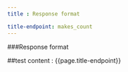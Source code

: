 ```yaml
---
title : Response format

title-endpoint: makes_count
---
```


###Response format

##test content : {{page.title-endpoint}} 
